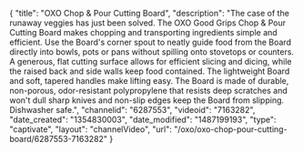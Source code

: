 {
    "title": "OXO Chop & Pour Cutting Board",
    "description": "The case of the runaway veggies has just been solved. The OXO Good Grips Chop & Pour Cutting Board makes chopping and transporting ingredients simple and efficient. Use the Board's corner spout to neatly guide food from the Board directly into bowls, pots or pans without spilling onto stovetops or counters. A generous, flat cutting surface allows for efficient slicing and dicing, while the raised back and side walls keep food contained.  The lightweight Board and soft, tapered handles make lifting easy. The Board is made of durable, non-porous, odor-resistant polypropylene that resists deep scratches and won't dull sharp knives and non-slip edges keep the Board from slipping.  Dishwasher safe.",
    "channelid": "6287553",
    "videoid": "7163282",
    "date_created": "1354830003",
    "date_modified": "1487199193",
    "type": "captivate",
    "layout": "channelVideo",
    "url": "\/oxo\/oxo-chop-pour-cutting-board\/6287553-7163282"
}